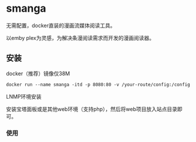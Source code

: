 # smanga

无需配置，docker直装的漫画流媒体阅读工具。

以emby plex为灵感，为解决条漫阅读需求而开发的漫画阅读器。

## 安装

docker（推荐）镜像仅38M

```dockerfile
docker run --name smanga -itd -p 8080:80 -v /your-route/config:/config smanga:laster
```

LNMP环境安装

安装宝塔面板或是其他web环境（支持php），然后将web项目放入站点目录即可。

### 使用

